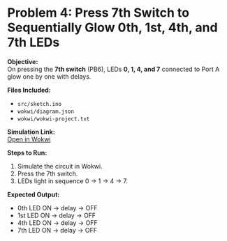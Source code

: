 # Problem 4: Press 7th Switch to Sequentially Glow 0th, 1st, 4th, and 7th LEDs

**Objective:**  
On pressing the **7th switch** (PB6), LEDs **0, 1, 4, and 7** connected to Port A glow one by one with delays.

**Files Included:**  
- `src/sketch.ino`  
- `wokwi/diagram.json`  
- `wokwi/wokwi-project.txt`

**Simulation Link:**  
[Open in Wokwi](https://wokwi.com/projects/444041846349848577)

**Steps to Run:**  
1. Simulate the circuit in Wokwi.  
2. Press the 7th switch.  
3. LEDs light in sequence 0 → 1 → 4 → 7.

**Expected Output:**  
- 0th LED ON → delay → OFF  
- 1st LED ON → delay → OFF  
- 4th LED ON → delay → OFF  
- 7th LED ON → delay → OFF  
